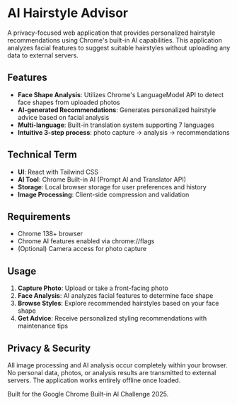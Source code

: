 # AI Hairstyle Advisor

A privacy-focused web application that provides personalized hairstyle recommendations using Chrome's built-in AI capabilities. This application analyzes facial features to suggest suitable hairstyles without uploading any data to external servers.

## Features

- **Face Shape Analysis**: Utilizes Chrome's LanguageModel API to detect face shapes from uploaded photos
- **AI-generated Recommendations**: Generates personalized hairstyle advice based on facial analysis
- **Multi-language**: Built-in translation system supporting 7 languages
- **Intuitive 3-step process**: photo capture → analysis → recommendations

## Technical Term

- **UI**: React with Tailwind CSS
- **AI Tool**: Chrome Built-in AI (Prompt AI and Translator API)
- **Storage**: Local browser storage for user preferences and history
- **Image Processing**: Client-side compression and validation

## Requirements

- Chrome 138+ browser
- Chrome AI features enabled via chrome://flags
- (Optional) Camera access for photo capture

## Usage

1. **Capture Photo**: Upload or take a front-facing photo
2. **Face Analysis**: AI analyzes facial features to determine face shape
3. **Browse Styles**: Explore recommended hairstyles based on your face shape
4. **Get Advice**: Receive personalized styling recommendations with maintenance tips

## Privacy & Security

All image processing and AI analysis occur completely within your browser. No personal data, photos, or analysis results are transmitted to external servers. The application works entirely offline once loaded.

Built for the Google Chrome Built-in AI Challenge 2025.
